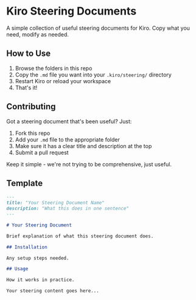 # Kiro Steering Documents

A simple collection of useful steering documents for Kiro. Copy what you need, modify as needed.

## How to Use

1. Browse the folders in this repo
2. Copy the `.md` file you want into your `.kiro/steering/` directory
3. Restart Kiro or reload your workspace
4. That's it!

## Contributing

Got a steering document that's been useful? Just:

1. Fork this repo
2. Add your `.md` file to the appropriate folder
3. Make sure it has a clear title and description at the top
4. Submit a pull request

Keep it simple - we're not trying to be comprehensive, just useful.

## Template

```markdown
---
title: "Your Steering Document Name"
description: "What this does in one sentence"
---

# Your Steering Document

Brief explanation of what this steering document does.

## Installation

Any setup steps needed.

## Usage

How it works in practice.

Your steering content goes here...
```
